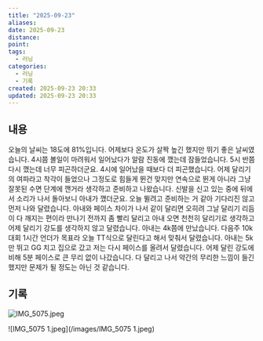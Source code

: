 ```yaml
---
title: "2025-09-23"
aliases:
date: 2025-09-23
distance:
point:
tags:
  - 러닝
categories:
  - 러닝
  - 기록
created: 2025-09-23 20:33
updated: 2025-09-23 20:33
---
```


## 내용
오늘의 날씨는 18도에 81%입니다. 어제보다 온도가 살짝 높긴 했지만 뛰기 좋은 날씨였습니다.
4시쯤 볼일이 마려워서 일어났다가 알람 진동에 깼는데 잠들었습니다. 5시 반쯤 다시 깼는데 너무 피곤하더군요. 4시에 일어났을 때보다 더 피곤했습니다. 어제 달리기의 여파라고 착각이 들었으나 그정도로 힘들게 뛴건 맞지만 연속으로 뛴게 아니라 그냥 잘못된 수면 단계에 깬거라 생각하고 준비하고 나왔습니다.
신발을 신고 있는 중에 뒤에서 소리가 나서 돌아보니 아내가 깼더군요. 오늘 뛸려고 준비하는 거 같아 기다리진 않고 먼저 나와 달렸습니다. 아내와 페이스 차이가 나서 같이 달리면 오히려 그날 달리기 리듬이 다 깨지는 편이라 만나기 전까지 좀 빨리 달리고 아내 오면 천천히 달리기로 생각하고 어제 달리기 강도를 생각하지 않고 달렸습니다. 아내는 4k쯤에 만났습니다. 다음주 10k 대회 1시간 언더가 목표라 오늘 TT식으로 달린다고 해서 맞춰서 달렸습니다. 아내는 5k만 뛰고 GG 치고 집으로 갔고 저는 다시 페이스를 올려서 달렸습니다. 어제 달린 강도에 비해 5분 페이스로 큰 무리 없이 나갔습니다.
다 달리고 나서 약간의 무리한 느낌이 들긴 했지만 문제가 될 정도는 아닌 것 같습니다.

## 기록

![IMG_5075.jpeg](/images/IMG_5075.jpeg)

![IMG_5075 1.jpeg](/images/IMG_5075 1.jpeg)
